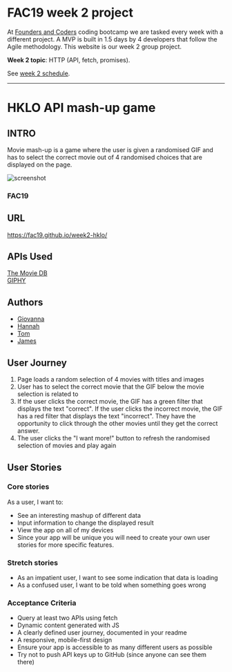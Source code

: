 # FAC19 week 2 project

At [Founders and Coders](https://www.foundersandcoders.com/about/) coding bootcamp we are tasked every week with a different project. A MVP is built in 1.5 days by 4 developers that follow the Agile methodology. This website is our week 2 group project.

__Week 2 topic__: HTTP (API, fetch, promises).

See [week 2 schedule](https://founders-and-coders.gitbook.io/coursebook/week-2/schedule).

---

# HKLO API mash-up game

## INTRO
Movie mash-up is a game where the user is given a randomised GIF and has to select the correct movie out of 4 randomised choices that are displayed on the page.

![screenshot](screenshot.png)

### FAC19

## URL

https://fac19.github.io/week2-hklo/

## APIs Used
[The Movie DB](https://www.themoviedb.org/documentation/api)  
[GIPHY](https://developers.giphy.com/)

## Authors

- [Giovanna](http://github.com/glrta)
- [Hannah](http://github.com/hannahgooding)
- [Tom](http://github.com/tacotoemeck)
- [James](http://github.com/jamesj-0)

## User Journey
1. Page loads a random selection of 4 movies with titles and images
2. User has to select the correct movie that the GIF below the movie selection is related to
3. If the user clicks the correct movie, the GIF has a green filter that displays the text "correct". If the user clicks the incorrect movie, the GIF has a red filter that displays the text "incorrect". They have the opportunity to click through the other movies until they get the correct answer.
4. The user clicks the "I want more!" button to refresh the randomised selection of movies and play again

## User Stories

### Core stories

As a user, I want to:

- See an interesting mashup of different data
- Input information to change the displayed result
- View the app on all of my devices
- Since your app will be unique you will need to create your own user stories for more specific features.

### Stretch stories

- As an impatient user, I want to see some indication that data is loading
- As a confused user, I want to be told when something goes wrong

### Acceptance Criteria
- Query at least two APIs using fetch
- Dynamic content generated with JS
- A clearly defined user journey, documented in your readme
- A responsive, mobile-first design
- Ensure your app is accessible to as many different users as possible
- Try not to push API keys up to GitHub (since anyone can see them there)
